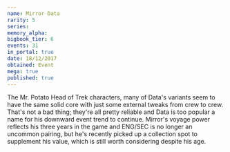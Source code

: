 ```yaml
---
name: Mirror Data
rarity: 5
series:
memory_alpha:
bigbook_tier: 6
events: 31
in_portal: true
date: 18/12/2017
obtained: Event
mega: true
published: true
---
```


The Mr. Potato Head of Trek characters, many of Data's variants seem to have the same solid core with just some external tweaks from crew to crew. That's not a bad thing; they're all pretty reliable and Data is too popular a name for his downward event trend to continue. Mirror's voyage power reflects his three years in the game and ENG/SEC is no longer an uncommon pairing, but he's recently picked up a collection spot to supplement his value, which is still worth considering despite his age.
